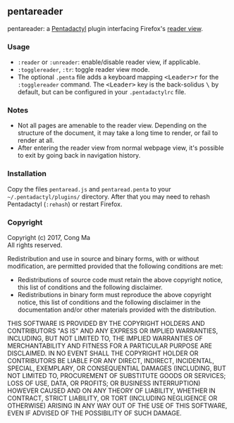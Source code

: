 ## pentareader

pentareader: a [Pentadactyl][pdlink] plugin interfacing Firefox's [reader
view][rview].


### Usage

* `:reader` or `:unreader`: enable/disable reader view, if applicable.
* `:togglereader`, `:tr`: toggle reader view mode.
* The optional `.penta` file adds a keyboard mapping
  <kbd>&lt;Leader&gt;</kbd><kbd>r</kbd> for the `:togglereader` command.
  The <kbd>&lt;Leader&gt;</kbd> key is the back-solidus <kbd>&bsol;</kbd> by
  default, but can be configured in your `.pentadactylrc` file.

### Notes

* Not all pages are amenable to the reader view.  Depending on the structure of
  the document, it may take a long time to render, or fail to render at all.
* After entering the reader view from normal webpage view, it's possible to
  exit by going back in navigation history.


### Installation

Copy the files `pentaread.js` and `pentaread.penta` to your
`~/.pentadactyl/plugins/` directory.  After that you may need to rehash
Pentadactyl (`:rehash`) or restart Firefox.


### Copyright

Copyright (c) 2017, Cong Ma  
All rights reserved.


Redistribution and use in source and binary forms, with or without
modification, are permitted provided that the following conditions are met:

* Redistributions of source code must retain the above copyright notice,
this list of conditions and the following disclaimer.
* Redistributions in binary form must reproduce the above copyright notice,
this list of conditions and the following disclaimer in the documentation
and/or other materials provided with the distribution.


THIS SOFTWARE IS PROVIDED BY THE COPYRIGHT HOLDERS AND CONTRIBUTORS "AS IS" AND
ANY EXPRESS OR IMPLIED WARRANTIES, INCLUDING, BUT NOT LIMITED TO, THE IMPLIED
WARRANTIES OF MERCHANTABILITY AND FITNESS FOR A PARTICULAR PURPOSE ARE
DISCLAIMED. IN NO EVENT SHALL THE COPYRIGHT HOLDER OR CONTRIBUTORS BE LIABLE
FOR ANY DIRECT, INDIRECT, INCIDENTAL, SPECIAL, EXEMPLARY, OR CONSEQUENTIAL
DAMAGES (INCLUDING, BUT NOT LIMITED TO, PROCUREMENT OF SUBSTITUTE GOODS OR
SERVICES; LOSS OF USE, DATA, OR PROFITS; OR BUSINESS INTERRUPTION) HOWEVER
CAUSED AND ON ANY THEORY OF LIABILITY, WHETHER IN CONTRACT, STRICT LIABILITY,
OR TORT (INCLUDING NEGLIGENCE OR OTHERWISE) ARISING IN ANY WAY OUT OF THE USE
OF THIS SOFTWARE, EVEN IF ADVISED OF THE POSSIBILITY OF SUCH DAMAGE.



[pdlink]: https://github.com/5digits/dactyl/
[rview]: https://support.mozilla.org/t5/Basic-Browsing/Firefox-Reader-View-for-clutter-free-web-pages/ta-p/38466
